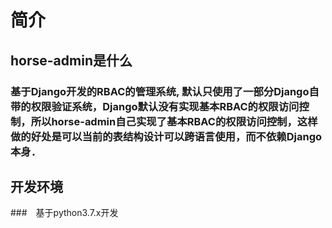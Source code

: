 # 简介
## horse-admin是什么
### 基于Django开发的RBAC的管理系统, 默认只使用了一部分Django自带的权限验证系统，Django默认没有实现基本RBAC的权限访问控制，所以horse-admin自己实现了基本RBAC的权限访问控制，这样做的好处是可以当前的表结构设计可以跨语言使用，而不依赖Django本身．
## 开发环境
###　基于python3.7.x开发
